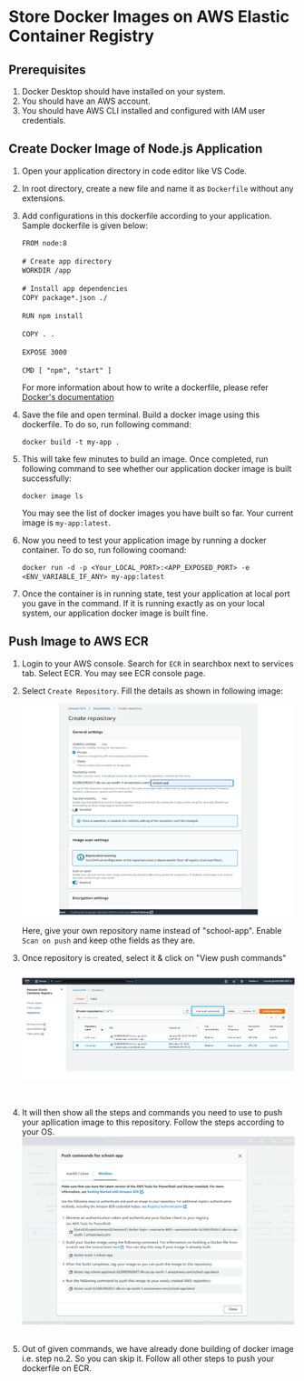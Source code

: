 # Store Docker Images on AWS Elastic Container Registry

## Prerequisites
1. Docker Desktop should have installed on your system.
2. You should have an AWS account.
3. You should have AWS CLI installed and configured with IAM user credentials.

## Create Docker Image of Node.js Application

1. Open your application directory in code editor like VS Code.
2. In root directory, create a new file and name it as `Dockerfile` without any extensions.
3. Add configurations in this dockerfile according to your application. Sample dockerfile is given below:
    ```
    FROM node:8

    # Create app directory
    WORKDIR /app

    # Install app dependencies
    COPY package*.json ./

    RUN npm install

    COPY . .

    EXPOSE 3000

    CMD [ "npm", "start" ]

    ```
    For more information about how to write a dockerfile, please refer [Docker's documentation](https://docs.docker.com/develop/develop-images/dockerfile_best-practices/)

4. Save the file and open terminal. Build a docker image using this dockerfile. To do so, run following command:
    ```
    docker build -t my-app .
    ```
5. This will take few minutes to build an image. Once completed, run following command to see whether our application docker image is built successfully:
    ```
    docker image ls
    ```
    You may see the list of docker images you have built so far. Your current image is `my-app:latest`.
6. Now you need to test your application image by running a docker container. To do so, run following coomand:
    ```
    docker run -d -p <Your_LOCAL_PORT>:<APP_EXPOSED_PORT> -e <ENV_VARIABLE_IF_ANY> my-app:latest
    ```
7. Once the container is in running state, test your application at local port you gave in the command. If it is running exactly as on your local system, our application docker image is built fine.

## Push Image to AWS ECR
1. Login to your AWS console. Search for `ECR` in searchbox next to services tab. Select ECR. You may see ECR console page.
2. Select `Create Repository`. Fill the details as shown in following image:

    <img src="../Pulumi/Images/ecr-1.png" width="600" />

    Here, give your own repository name instead of "school-app". Enable `Scan on push` and keep othe fields as they are.
&nbsp;<br>
3. Once repository is created, select it & click on "View push commands"

    <img src="../Pulumi/Images/ecr-2.png" width="600" />
&nbsp;<br>

4. It will then show all the steps and commands you need to use to push your apllication image to this repository. Follow the steps according to your OS.
&nbsp;<br>
   <img src="../Pulumi/Images/ecr-3.png" width="600" />
&nbsp;<br>

5. Out of given commands, we have already done building of docker image i.e. step no.2. So you can skip it. Follow all other steps to push your dockerfile on ECR.